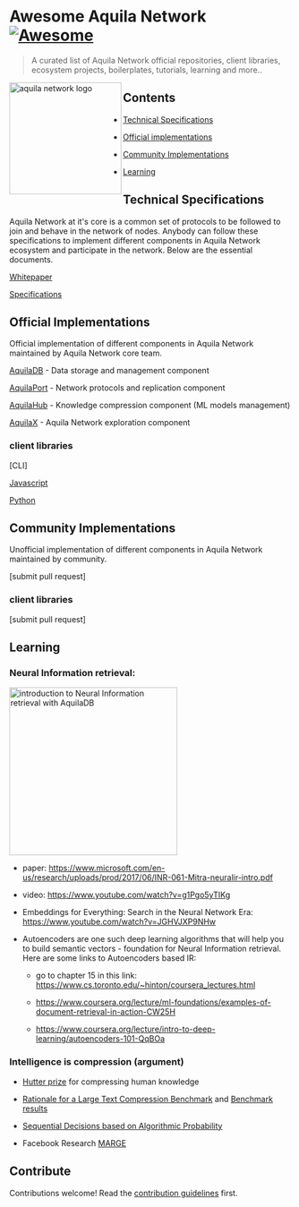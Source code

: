 # Awesome Aquila Network [![Awesome](https://awesome.re/badge.svg)](https://awesome.re)

> A curated list of Aquila Network official repositories, client libraries, ecosystem projects, boilerplates, tutorials, learning and more..

<a href="url"><img src="https://user-images.githubusercontent.com/19545678/105740069-d0d33800-5f5e-11eb-8475-6baf406b3b5d.gif" alt="aquila network logo" align="left" height="200" width="200" ></a>


## Contents

- [Technical Specifications](#technical-specifications)

- [Official implementations](#official-implementations)

- [Community Implementations](#community-implementations)

- [Learning](#learning)

  

## Technical Specifications

Aquila Network at it's core is a common set of protocols to be followed to join and behave in the network of nodes. Anybody can follow these specifications to implement different components in Aquila Network ecosystem and participate in the network. Below are the essential documents.

[Whitepaper](https://github.com/Aquila-Network/whitepaper)

[Specifications](https://github.com/Aquila-Network/specs)



## Official Implementations

Official implementation of different components in Aquila Network maintained by Aquila Network core team.

[AquilaDB](https://github.com/Aquila-Network/AquilaDB) - Data storage and management component

[AquilaPort](https://github.com/Aquila-Network/AquilaPort) - Network protocols and replication component

[AquilaHub](https://github.com/Aquila-Network/AquilaHub) - Knowledge compression component (ML models management)

[AquilaX](https://aquila.network) - Aquila Network exploration component

### client libraries

[CLI]

[Javascript](https://github.com/Aquila-Network/AquilaJS)

[Python](https://github.com/Aquila-Network/AquilaPy)



## Community Implementations

Unofficial implementation of different components in Aquila Network maintained by community.

[submit pull request]

### client libraries

[submit pull request]




## Learning

### Neural Information retrieval:

[<img alt="introduction to Neural Information retrieval with AquilaDB" src="http://img.youtube.com/vi/-VYpjpLXU5Q/0.jpg" width="300" />](http://www.youtube.com/watch?v=-VYpjpLXU5Q)

* paper: https://www.microsoft.com/en-us/research/uploads/prod/2017/06/INR-061-Mitra-neuralir-intro.pdf

* video: https://www.youtube.com/watch?v=g1Pgo5yTIKg

* Embeddings for Everything: Search in the Neural Network Era: https://www.youtube.com/watch?v=JGHVJXP9NHw
* Autoencoders are one such deep learning algorithms that will help you to build semantic vectors - foundation for Neural Information retrieval. Here are some links to Autoencoders based IR:
  * go to chapter 15 in this link: https://www.cs.toronto.edu/~hinton/coursera_lectures.html
  
  * https://www.coursera.org/lecture/ml-foundations/examples-of-document-retrieval-in-action-CW25H
  
  * https://www.coursera.org/lecture/intro-to-deep-learning/autoencoders-101-QqBOa
  
### Intelligence is compression (argument)

- [Hutter prize](http://prize.hutter1.net/) for compressing human knowledge

- [Rationale for a Large Text Compression Benchmark](http://mattmahoney.net/dc/rationale.html) and [Benchmark results](http://mattmahoney.net/dc/text.html)
- [Sequential Decisions based on Algorithmic Probability](http://www.hutter1.net/ai/uaibook.htm)
- Facebook Research [MARGE](https://arxiv.org/pdf/2006.15020.pdf)


## Contribute

Contributions welcome! Read the [contribution guidelines](contributing.md) first.
